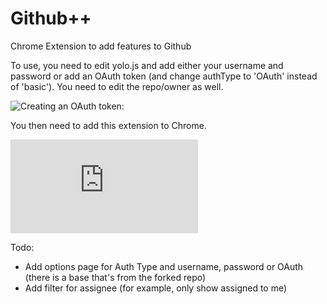 Github++
============

Chrome Extension to add features to Github

To use, you need to edit yolo.js and add either your username and password or
add an OAuth token (and change authType to 'OAuth' instead of 'basic').
You need to edit the repo/owner as well.

![Creating an OAuth token:](https://help.github.com/articles/creating-an-access-token-for-command-line-use)

You then need to add this extension to Chrome.

![Read here about adding an unpacked extension to Chrome](http://developer.chrome.com/extensions/getstarted.html#unpacked)


Todo:

* Add options page for Auth Type and username, password or OAuth (there is a base that's from the forked repo)
* Add filter for assignee (for example, only show assigned to me)
